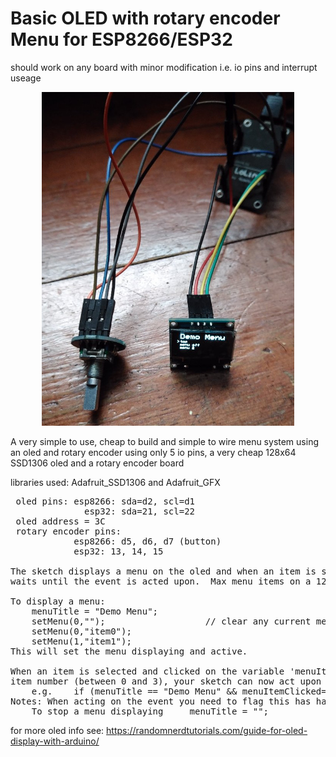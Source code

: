 <h1>Basic OLED with rotary encoder Menu for ESP8266/ESP32</h1>
should work on any board with minor modification   i.e. io pins and interrupt useage
<p align="center"><img src="/images/menu.jpg" width="80%"/></p>

A very simple to use, cheap to build and simple to wire menu system using an oled and rotary encoder
using only 5 io pins, a very cheap 128x64 SSD1306 oled and a rotary encoder board


libraries used: Adafruit_SSD1306 and Adafruit_GFX


<pre>
 oled pins: esp8266: sda=d2, scl=d1    
              esp32: sda=21, scl=22
 oled address = 3C 
 rotary encoder pins: 
            esp8266: d5, d6, d7 (button)
            esp32: 13, 14, 15

The sketch displays a menu on the oled and when an item is selected it sets a flag and 
waits until the event is acted upon.  Max menu items on a 128x64 oled is four.

To display a menu:
    menuTitle = "Demo Menu";   
    setMenu(0,"");                   // clear any current menu items
    setMenu(0,"item0");
    setMenu(1,"item1");
This will set the menu displaying and active.

When an item is selected and clicked on the variable 'menuItemClicked' is set to the menu 
item number (between 0 and 3), your sketch can now act upon this event   
    e.g.    if (menuTitle == "Demo Menu" && menuItemClicked==0) {
Notes: When acting on the event you need to flag this has happened with: menuItemClicked=100;
    To stop a menu displaying     menuTitle = "";
</pre>

for more oled info see: https://randomnerdtutorials.com/guide-for-oled-display-with-arduino/

